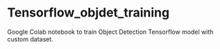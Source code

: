 # Tensorflow_objdet_training
Google Colab notebook to train Object Detection Tensorflow model with custom dataset.
